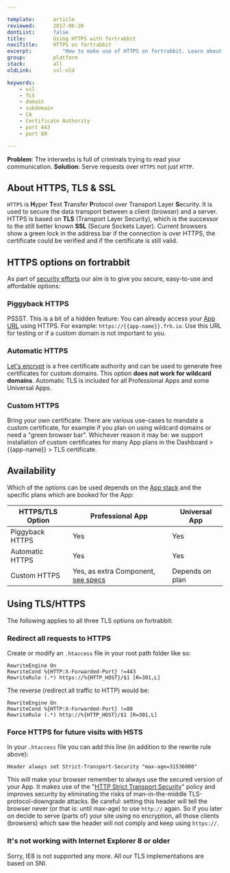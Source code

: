 ```yaml
---

template:      article
reviewed:      2017-06-20
dontList:      false
title:         Using HTTPS with fortrabbit
naviTitle:     HTTPS on fortrabbit
excerpt:          "How to make use of HTTPS on fortrabbit. Learn about the options."
group:         platform
stack:         all
oldLink:       ssl-old

keywords:
    - ssl
    - TLS
    - domain
    - subdomain
    - CA
    - Certificate Authority
    - port 443
    - port 80

---
```


**Problem**: The interwebs is full of criminals trying to read your communication.
**Solution**: Serve requests over `HTTPS` not just `HTTP`.


## About HTTPS, TLS & SSL

`HTTPS` is **H**yper **T**ext **T**ransfer **P**rotocol over Transport Layer **S**ecurity. It is used to secure the data transport between a client (browser) and a server. HTTPS is based on **TLS** (Transport Layer Security), which is the successor to the still better known **SSL** (Secure Sockets Layer). Current browsers show a green lock in the address bar if the connection is over HTTPS, the certificate could be verified and if the certificate is still valid.


## HTTPS options on fortrabbit

As part of [security efforts](/security) our aim is to give you secure, easy-to-use and affordable options:



### Piggyback HTTPS

PSSST. This is a bit of a hidden feature: You can already access your [App URL](app#toc-app-url) using HTTPS. For example: `https://{{app-name}}.frb.io`. Use this URL for testing or if a custom domain is not important to you.

### Automatic HTTPS

[Let's encrypt](https://en.wikipedia.org/wiki/Let's_Encrypt) is a free certificate authority and can be used to generate free certificates for custom domains. This option **does not work for wildcard domains**. Automatic TLS is included for all Professional Apps and some Universal Apps.

### Custom HTTPS

Bring your own certificate: There are various use-cases to mandate a custom certificate, for example if you plan on using wildcard domains or need a "green browser bar". Whichever reason it may be: we support installation of custom certificates for many App plans in the Dashboard > {{app-name}} > TLS certificate.



## Availability

Which of the options can be used depends on the [App stack](stacks) and the specific plans which are booked for the App:

| **HTTPS/TLS Option**  | Professional App                                                           | Universal App      |
| --------------------- | -------------------------------------------------------------------------- | ------------------ |
| Piggyback HTTPS       | Yes                                                                        | Yes                |
| Automatic HTTPS       | Yes                                                                        | Yes                |
| Custom HTTPS          | Yes, as extra Component, [see specs](//www.fortrabbit.com/specs-pro#https) | Depends on plan    |


## Using TLS/HTTPS

The following applies to all three TLS options on fortrabbit:


### Redirect all requests to HTTPS

Create or modify an `.htaccess` file in your root path folder like so:

```plain
RewriteEngine On
RewriteCond %{HTTP:X-Forwarded-Port} !=443
RewriteRule (.*) https://%{HTTP_HOST}/$1 [R=301,L]
```

The reverse (redirect all traffic to HTTP) would be:

```plain
RewriteEngine On
RewriteCond %{HTTP:X-Forwarded-Port} !=80
RewriteRule (.*) http://%{HTTP_HOST}/$1 [R=301,L]
```

### Force HTTPS for future visits with HSTS

In your `.htaccess` file you can add this line (in addition to the rewrite rule above):

```plain
Header always set Strict-Transport-Security "max-age=31536000"
```

This will make your browser remember to always use the secured version of your App. It makes use of the "[HTTP Strict Transport Security](https://en.wikipedia.org/wiki/HTTP_Strict_Transport_Security)" policy and improves security by eliminating the risks of man-in-the-middle TLS-protocol-downgrade attacks. Be careful: setting this header will tell the browser never (or that is: until max-age) to use `http://` again. So if you later on decide to serve (parts of) your site using no encryption, all those clients (browsers) which saw the header will not comply and keep using `https://`.

### It's not working with Internet Explorer 8 or older

Sorry, IE8 is not supported any more. All our TLS implementations are based on SNI.
